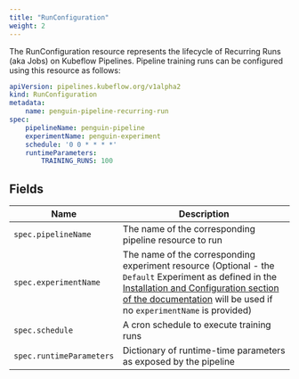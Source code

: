 ```yaml
---
title: "RunConfiguration"
weight: 2
---
```


The RunConfiguration resource represents the lifecycle of Recurring Runs (aka Jobs) on Kubeflow Pipelines.
Pipeline training runs can be configured using this resource as follows:

```yaml
apiVersion: pipelines.kubeflow.org/v1alpha2
kind: RunConfiguration
metadata:
    name: penguin-pipeline-recurring-run
spec:
    pipelineName: penguin-pipeline
    experimentName: penguin-experiment
    schedule: '0 0 * * * *'
    runtimeParameters:
        TRAINING_RUNS: 100
```

## Fields

| Name | Description |
| --- | --- |
| `spec.pipelineName` | The name of the corresponding pipeline resource to run |
| `spec.experimentName` | The name of the corresponding experiment resource (Optional - the `Default` Experiment as defined in the [Installation and Configuration section of the documentation](README.md#configuration) will be used if no `experimentName` is provided) |
| `spec.schedule` | A cron schedule to execute training runs |
| `spec.runtimeParameters` | Dictionary of runtime-time parameters as exposed by the pipeline |
